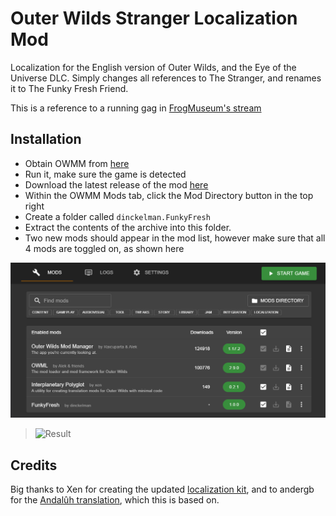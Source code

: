 # Outer Wilds Stranger Localization Mod

Localization for the English version of Outer Wilds, and the Eye of the Universe DLC. Simply changes all references to The Stranger, and renames it to The Funky Fresh Friend.

This is a reference to a running gag in [FrogMuseum's stream](https://twitch.tv/frogmuseum)

## Installation

- Obtain OWMM from [here](https://outerwildsmods.com/mod-manager/)
- Run it, make sure the game is detected
- Download the latest release of the mod [here](https://github.com/dinckelman/outerwilds-funkyfresh-translation/releases)
- Within the OWMM Mods tab, click the Mod Directory button in the top right
- Create a folder called `dinckelman.FunkyFresh`
- Extract the contents of the archive into this folder.
- Two new mods should appear in the mod list, however make sure that all 4 mods are toggled on, as shown here

![OWMM](screenshots/owmm.png)

> ![Result](screenshots/ingame.png)

## Credits

Big thanks to Xen for creating the updated [localization kit](https://github.com/xen-42/outer-wilds-localization-utility), and to andergb for the [Andalûh translation](https://github.com/andergd/OuterWildsAndaluh), which this is based on.
